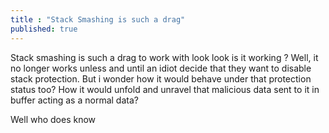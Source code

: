 ```yaml
---
title : "Stack Smashing is such a drag"
published: true
---
```



Stack smashing is such a drag to work with look look is it working ? Well, it no longer works unless
and until an idiot decide that they want to disable stack protection. But i wonder how it would behave
under that protection status too? How it would unfold and unravel that malicious data sent to it in buffer
acting as a normal data?

Well who does know
